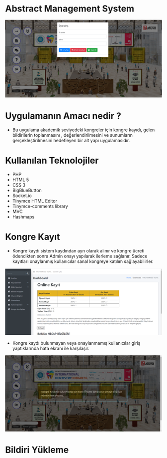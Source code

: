 # Abstract Management System

![GIF](/repo-images/image1.png)


# Uygulamanın Amacı nedir ?

* Bu uygulama akademik seviyedeki kongreler için kongre kayıdı, gelen bildirilerin toplanmasını , değerlendirilmesini ve sunumların gerçekleştirilmesini hedefleyen bir alt yapı uygulamasıdır.

# Kullanılan Teknolojiler

* PHP
* HTML 5
* CSS 3
* BigBlueButton
* Socket.io
* Tinymce HTML Editor
* Tinymce-comments library
* MVC
* Hashmaps

# Kongre Kayıt

* Kongre kaydı sistem kaydından ayrı olarak alınır ve kongre ücreti ödendikten sonra Admin onayı yapılarak ilerleme sağlanır. Sadece kayıtları onaylanmış kullanıcılar sanal kongreye katılım sağlayabilirler.

![GIF](/repo-images/image2.png)

* Kongre kaydı bulunmayan veya onaylanmamış kullanıcılar giriş yaptıklarında hata ekranı ile karşılaşır.

![GIF](/repo-images/image14.png)


# Bildiri Yükleme


    


